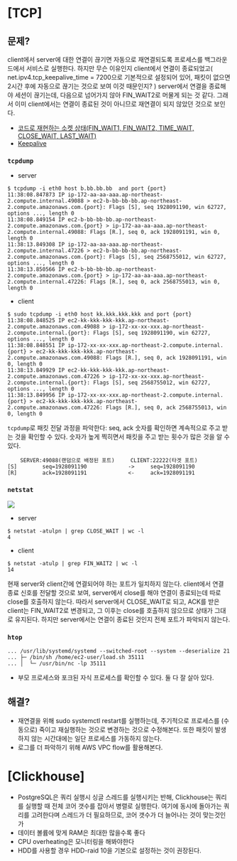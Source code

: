 # [TCP]

## 문제?
client에서 server에 대한 연결이 끊기면 자동으로 재연결되도록 프로세스를 백그라운드에서 서비스로 실행한다. 하지만 무슨 이유인지 client에서 연결이 종료되었고( net.ipv4.tcp_keepalive_time = 7200으로 기본적으로 설정되어 있어, 패킷이 없으면 2시간 후에 자동으로 끊기는 것으로 보여 이것 때문인지? ) server에서 연결을 종료해야 세션이 끊기는데, 다음으로 넘어가지 않아 FIN_WAIT2로 머물게 되는 것 같다. 그래서 이미 client에서는 연결이 종료된 것이 아니므로 재연결이 되지 않았던 것으로 보인다.

- [코드로 재현하는 소켓 상태(FIN_WAIT1, FIN_WAIT2, TIME_WAIT, CLOSE_WAIT, LAST_WAIT)](https://www.sysnet.pe.kr/2/0/1334)
- [Keepalive](https://devidea.tistory.com/60)

### `tcpdump`
- server
```
$ tcpdump -i eth0 host b.bb.bb.bb  and port {port}
11:38:08.847873 IP ip-172-aa-aa-aaa.ap-northeast-2.compute.internal.49088 > ec2-b-bb-bb-bb.ap-northeast-2.compute.amazonaws.com.{port}: Flags [S], seq 1928091190, win 62727, options ..., length 0
11:38:08.849154 IP ec2-b-bb-bb-bb.ap-northeast-2.compute.amazonaws.com.{port} > ip-172-aa-aa-aaa.ap-northeast-2.compute.internal.49088: Flags [R.], seq 0, ack 1928091191, win 0, length 0
11:38:13.849308 IP ip-172-aa-aa-aaa.ap-northeast-2.compute.internal.47226 > ec2-b-bb-bb-bb.ap-northeast-2.compute.amazonaws.com.{port}: Flags [S], seq 2568755012, win 62727, options ..., length 0
11:38:13.850566 IP ec2-b-bb-bb-bb.ap-northeast-2.compute.amazonaws.com.{port} > ip-172-aa-aa-aaa.ap-northeast-2.compute.internal.47226: Flags [R.], seq 0, ack 2568755013, win 0, length 0
```

- client
```
$ sudo tcpdump -i eth0 host kk.kkk.kkk.kkk and port {port}
11:38:08.848525 IP ec2-kk-kkk-kkk-kkk.ap-northeast-2.compute.amazonaws.com.49088 > ip-172-xx-xx-xxx.ap-northeast-2.compute.internal.{port}: Flags [S], seq 1928091190, win 62727, options ..., length 0
11:38:08.848551 IP ip-172-xx-xx-xxx.ap-northeast-2.compute.internal.{port} > ec2-kk-kkk-kkk-kkk.ap-northeast-2.compute.amazonaws.com.49088: Flags [R.], seq 0, ack 1928091191, win 0, length 0
11:38:13.849929 IP ec2-kk-kkk-kkk-kkk.ap-northeast-2.compute.amazonaws.com.47226 > ip-172-xx-xx-xxx.ap-northeast-2.compute.internal.{port}: Flags [S], seq 2568755012, win 62727, options ..., length 0
11:38:13.849956 IP ip-172-xx-xx-xxx.ap-northeast-2.compute.internal.{port} > ec2-kk-kkk-kkk-kkk.ap-northeast-2.compute.amazonaws.com.47226: Flags [R.], seq 0, ack 2568755013, win 0, length 0
```

`tcpdump`로 패킷 전달 과정을 파악한다: seq, ack 숫자를 확인하면 계속적으로 주고 받는 것을 확인할 수 있다. 숫자가 높게 찍히면서 패킷을 주고 받는 횟수가 많은 것을 알 수 있다.
``` 
    SERVER:49088(랜덤으로 배정된 포트)     CLIENT:22222(타겟 포트)
[S]        seq=1928091190             ->     seq=1928091190
[R]        ack=1928091191             <-     ack=1928091191
```

### `netstat`
![](https://sysnetblobaccount.blob.core.windows.net/sysnetimages/tcp_disconnect_state.jpg)

- server
```
$ netstat -atulpn | grep CLOSE_WAIT | wc -l
4
```
- client
```
$ netstat -atulp | grep FIN_WAIT2 | wc -l
14
```
현재 server와 client간에 연결되어야 하는 포트가 일치하지 않는다. 
client에서 연결 종료 신호를 전달할 것으로 보여, server에서 close를 해야 연결이 종료되는데 따로 close를 호출하지 않는다.
따라서 server에서 CLOSE_WAIT로 되고, ACK를 받은 client는 FIN_WAIT2로 변경되고, 그 이후는 close를 호출하지 않으므로 상태가 그대로 유지된다.
하지만 server에서는 연결이 종료된 것인지 전체 포트가 파악되지 않는다.

### `htop`
```
... /usr/lib/systemd/systemd --switched-root --system --deserialize 21
... ├─ /bin/sh /home/ec2-user/load.sh 35111
... │  └─ /usr/bin/nc -lp 35111
```
- 부모 프로세스와 포크된 자식 프로세스를 확인할 수 있다. 둘 다 잘 살아 있다.

## 해결?
- 재연결을 위해 sudo systemctl restart를 실행하는데, 주기적으로 프로세스를 (수동으로) 죽이고 재실행하는 것으로 변경하는 것으로 수정해본다. 또한 패킷이 발생하지 않는 시간대에는 일단 프로세스를 가동하지 않는다.
- 로그를 더 파악하기 위해 AWS VPC flow를 활용해본다.

# [Clickhouse]
-  PostgreSQL은 쿼리 실행시 싱글 스레드를 실행시키는 반해, Clickhouse는 쿼리를 실행할 때 전체 코어 갯수를 잡아서 병렬로 실행한다. 여기에 동시에 돌아가는 쿼리를 고려한다며 스레드가 더 필요하므로, 코어 갯수가 더 늘어나는 것이 맞는것인가
- 데이터 볼륨에 맞게 RAM은 최대한 많을수록 좋다
- CPU overheating은 모니터링을 해봐야한다
- HDD를 사용할 경우 HDD-raid 10을 기본으로 설정하는 것이 권장된다.